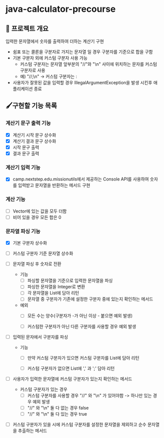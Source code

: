 # java-calculator-precourse

## 💪 프로젝트 개요

입력한 문자열에서 숫자를 출력하여 더하는 계산기 구현

- 쉼표 또는 콜론을 구분자로 가지는 문자열 일 경우 구분자를 기준으로 합을 구함
- 기본 구분자 외에 커스텀 구분자 사용 가능
    - 커스텀 구분자는 문자열 앞부분의 "//"와 "\n" 사이에 위치하는 문자를 커스텀 구분자로 사용
    - 예) "//;\n" -> 커스텀 구분자는 :
- 사용자가 잘못된 값을 입력할 경우 IllegalArgumentException을 발생 시킨후 애플리케이션 종료

## 🖌️구현할 기능 목록

### 계산기 문구 출력 기능

- [X] 계산기 시작 문구 상수화
- [X] 계산기 결과 문구 상수화
- [X] 시작 문구 출력
- [X] 결과 문구 출력

### 계산기 입력 기능

- [X] camp.nextstep.edu.missionutils에서 제공하는 Console API를 사용하여 숫자를 입력받고 문자열을 반환하는 메서드 구현

### 계산 기능

- [ ] Vector<Integer>에 있는 값을 모두 더함
- [ ] 비어 있을 경우 모든 합은 0

### 문자열 파싱 기능

- [X] 기본 구분자 상수화

- [ ] 커스텀 구분자 기준 문자열 상수화

- [ ] 문자열 파싱 후 숫자로 전환
    - 기능
        - [ ] 파싱할 문자열을 기준으로 입력한 문자열을 파싱
        - [ ] 파싱한 문자열을 Integer로 변환
        - [ ] 각 문자열을 List<Integer>에 담아 리턴
        - [ ] 문자열 중 구분자가 기존에 설정한 구분자 중에 있는지 확인하는 메서드
    - 예외
        - [ ] 모든 수는 양수(구분자가 -가 아닌 이상 - 붙으면 예외 발생)
        - [ ] 커스텀한 구분자가 아닌 다른 구분자를 사용할 경우 예외 발생


- [ ] 입력된 문자에서 구분자를 파싱
    - 기능
        - [ ] 만약 커스텀 구분자가 있으면 커스텀 구분자를 List<Character>에 담아 리턴
        - [ ] 커스텀 구분자가 없으면 List<Character>에 ',' 과 ';' 담아 리턴


- [ ] 사용자가 입력한 문자열에 커스텀 구분자가 있는지 확인하는 메서드
    - 커스텀 구분자가 있는 경우
        - [ ] 커스텀 구분자를 사용할 경우 "//" 와 "\n" 가 있어야함 -> 하나만 있는 경우 예외 발생
        - [ ] "//" 와 "\n" 둘 다 없는 경우 false
        - [ ] "//" 와 "\n" 둘 다 있는 경우 true

- [ ] 커스텀 구분자가 있을 시에 커스텀 구분자를 설정한 문자열을 제외하고 순수 문자열을 추출하는 메서드